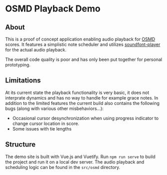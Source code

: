 # OSMD Playback Demo

## About

This is a proof of concept application enabling audio playback for [OSMD](https://github.com/opensheetmusicdisplay/opensheetmusicdisplay) scores. It features a simplistic note scheduler and utilizes [soundfont-player](https://github.com/danigb/soundfont-player) for the actual audio playback.

The overall code quality is poor and has only been put together for personal prototyping.

## Limitations

At its current state the playback functionality is very basic, it does not interprate dynamics and has no way to handle for example grace notes. In addition to the limited features the current build also contains the following bugs (along with various other misbehaviors...):

- Occasional cursor desynchronization when using progress indicator to change cursor location in score.
- Some issues with tie lengths

## Structure

The demo site is built with Vue.js and Vuetify. Run `npm run serve` to build the project and run it on a local dev server. The audio playback and scheduling logic can be found in the `src/osmd` directory.
